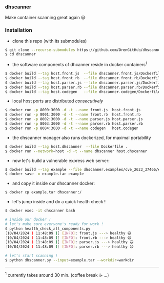 ### dhscanner

Make container scanning great again :smiley:

### Installation

- clone this repo (with its submodules)

```bash
$ git clone --recurse-submodules https://github.com/OrenGitHub/dhscanner
$ cd dhscanner
```

- the software components of dhcanner reside in docker containers<sup>1</sup>

```bash
$ docker build --tag host.front.js  --file dhscanner.front.js/Dockerfile  dhscanner.front.js
$ docker build --tag host.front.rb  --file dhscanner.front.rb/Dockerfile  dhscanner.front.rb
$ docker build --tag host.parser.js --file dhscanner.parser.js/Dockerfile dhscanner.parser.js
$ docker build --tag host.parser.rb --file dhscanner.parser.rb/Dockerfile dhscanner.parser.rb
$ docker build --tag host.codegen   --file dhscanner.codegen/Dockerfile   dhscanner.codegen
```

- local host ports are distributed *consecutively*	

```bash
$ docker run -p 8000:3000 -d -t --name front.js  host.front.js
$ docker run -p 8001:3000 -d -t --name front.rb  host.front.rb
$ docker run -p 8002:3000 -d -t --name parser.js host.parser.js
$ docker run -p 8003:3000 -d -t --name parser.rb host.parser.rb
$ docker run -p 8004:3000 -d -t --name codegen   host.codegen
```

- the dhscanner manager also runs dockerized, for maximal portability

```bash
$ docker build --tag host.dhscanner  --file Dockerfile .
$ docker run --network=host -d -t --name dhscanner host.dhscanner
```

- now let's build a vulnerable express web server:

```bash
$ docker build --tag example --file dhscanner.examples/cve_2023_37466/example_00/Dockerfile dhscanner.examples/cve_2023_37466/example_00
$ docker save -o example.tar example
```

- and copy it inside our dhscanner docker:

```bash
$ docker cp example.tar dhscanner:/
```

- let's jump inside and do a quick health check !

```bash
$ docker exec -it dhscanner bash

# inside our docker !
# let's make sure everyone's ready for work !
$ python health_check_all_components.py
[10/04/2024 ( 11:48:09 )] [INFO]: front.js ---> healthy 😃
[10/04/2024 ( 11:48:09 )] [INFO]: front.rb ---> healthy 😃
[10/04/2024 ( 11:48:09 )] [INFO]: parser.js ---> healthy 😃
[10/04/2024 ( 11:48:09 )] [INFO]: parser.rb ---> healthy 😃

# let's start scanning !
$ python dhscanner.py --input=example.tar --workdir=workdir
```

---

<sup>1</sup> currently takes around 30 min. (coffee break :coffee: ...)